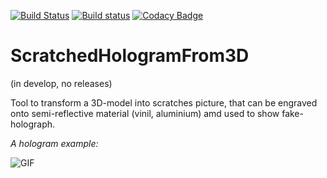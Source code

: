 [![Build Status](https://travis-ci.com/shchuko/ScratchedHologramFrom3D.svg?branch=master)](https://travis-ci.com/shchuko/ScratchedHologramFrom3D)
[![Build status](https://ci.appveyor.com/api/projects/status/rv5v9bxjwx3af1rt/branch/master?svg=true)](https://ci.appveyor.com/project/shchuko/scratchedhologramfrom3d/branch/master)
[![Codacy Badge](https://api.codacy.com/project/badge/Grade/d72413d6128c47a6a1c43a42647b338d)](https://www.codacy.com/manual/shchuko/ScratchedHologramFrom3D?utm_source=github.com&amp;utm_medium=referral&amp;utm_content=shchuko/ScratchedHologramFrom3D&amp;utm_campaign=Badge_Grade)

# ScratchedHologramFrom3D

(in develop, no releases)

Tool to transform a 3D-model into scratches picture, that can be engraved onto semi-reflective material (vinil, aluminium) amd used to show fake-holograph.

*A hologram example:*

![GIF](https://github.com/shchuko/ScratchedHologramFrom3D/blob/master/examples-pictures/scratch-holo-example.gif)
